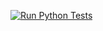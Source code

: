 [![Run Python Tests](https://github.com/TWLG/WebCoos-Camera-Features/actions/workflows/tests.yml/badge.svg)](https://github.com/TWLG/WebCoos-Camera-Features/actions/workflows/tests.yml)
